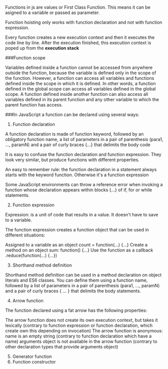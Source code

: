 Functions in js are values or First Class Function. This means it can be asigned to a variable or passed as parameter.

Function hoisting only works with function declaration and not with function expression.

Every function creates a new execution context and then it executes the code line by line. After the execution finished, this execution context is poped up from the **execution stack**

###Function scope

Variables defined inside a function cannot be accessed from anywhere outside the function, because the variable is defined only in the scope of the function. However, a function can access all variables and functions defined inside the scope in which it is defined. In other words, a function defined in the global scope can access all variables defined in the global scope. A function defined inside another function can also access all variables defined in its parent function and any other variable to which the parent function has access.


###In JavaScript a function can be declared using several ways:

1. Function declaration

A function declaration is made of function keyword, followed by an obligatory function name, a list of parameters in a pair of parenthesis (para1, ..., paramN) and a pair of curly braces {...} that delimits the body code

It is easy to confuse the function declaration and function expression. They look very similar, but produce functions with different properties.

An easy to remember rule: the function declaration in a statement always starts with the keyword function. Otherwise it's a function expression

Some JavaScript environments can throw a reference error when invoking a function whose declaration appears within blocks {...} of if, for or while statements.

2. Function expression

Expression: is a unit of code that results in a value. It doesn't have to save to a variable. 

The function expression creates a function object that can be used in different situations:

Assigned to a variable as an object count = function(...) {...}
Create a method on an object sum: function() {...}
Use the function as a callback .reduce(function(...) {...})

3. Shorthand method definition

Shorthand method definition can be used in a method declaration on object literals and ES6 classes. You can define them using a function name, followed by a list of parameters in a pair of parenthesis (para1, ..., paramN) and a pair of curly braces { ... } that delimits the body statements.

4. Arrow function

The function declared using a fat arrow has the following properties:

The arrow function does not create its own execution context, but takes it lexically (contrary to function expression or function declaration, which create own this depending on invocation)
The arrow function is anonymous: name is an empty string (contrary to function declaration which have a name)
arguments object is not available in the arrow function (contrary to other declaration types that provide arguments object)

5. Generator function
6. Function constructor
